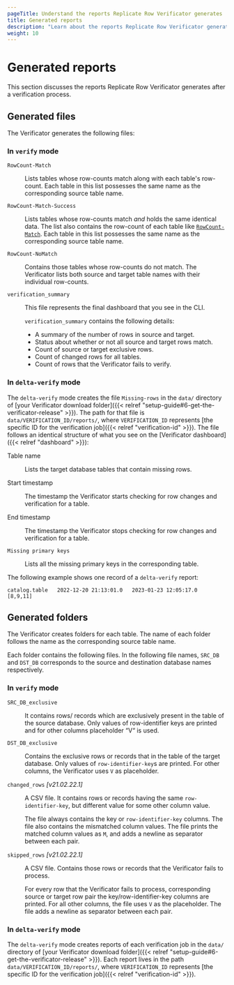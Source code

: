 ```yaml
---
pageTitle: Understand the reports Replicate Row Verificator generates
title: Generated reports
description: "Learn about the reports Replicate Row Verificator generates."
weight: 10
---
```


# Generated reports
This section discusses the reports Replicate Row Verificator generates after a verification process. 

## Generated files
The Verificator generates the following files:

### In `verify` mode

<dl class="dl-indent">
<dt>

`RowCount-Match`
</dt>
<dd>
Lists tables whose row-counts match along with each table's row-count. Each table in this list possesses the same name as the corresponding source table name.
</dd>

<dt>

`RowCount-Match-Success`
</dt>
<dd>

Lists tables whose row-counts match _and_ holds the same identical data. The list also contains the row-count of each table like [`RowCount-Match`](#1-rowcount-match). Each table in this list possesses the same name as the corresponding source table name.
</dd>

<dt>

`RowCount-NoMatch`
</dt>
<dd>
Contains those tables whose row-counts do not match. The Verificator lists both source and target table names with their individual row-counts.
</dd>

<dt>

`verification_summary`
</dt>
<dd>

This file represents the final dashboard that you see in the CLI.


`verification_summary` contains the following details: 

- A summary of the number of rows in source and target.
- Status about whether or not all source and target rows match. 
- Count of source or target exclusive rows.
- Count of changed rows for all tables.
- Count of rows that the Verificator fails to verify.
</dd>
</dl>

### In `delta-verify` mode

The `delta-verify` mode creates the file `Missing-rows` in the `data/` directory of [your Verificator download folder]({{< relref "setup-guide#6-get-the-verificator-release" >}}). The path for that file is `data/VERIFICATION_ID/reports/`, where `VERIFICATION_ID` represents [the specific ID for the verification job]({{< relref "verification-id" >}}). The file follows an identical structure of what you see on the [Verificator dashboard]({{< relref "dashboard" >}}):

<dl class="dl-indent">
<dt>

Table name
</dt>
<dd>

Lists the target database tables that contain missing rows.
</dd>

<dt>

Start timestamp
</dt>
<dd>

The timestamp the Verificator starts checking for row changes and verification for a table.
</dd>
<dt>

End timestamp
</dt>
<dd>
The timestamp the Verificator stops checking for row changes and verification for a table.
</dd>
<dt>

`Missing primary keys`
</dt>
<dd>

Lists all the missing primary keys in the corresponding table.
</dd>
</dl>

The following example shows one record of a `delta-verify` report:

```
catalog.table   2022-12-20 21:13:01.0   2023-01-23 12:05:17.0   [8,9,11]
```
## Generated folders
The Verificator creates folders for each table. The name of each folder follows the name as the corresponding source table name.

Each folder contains the following files. In the following file names, `SRC_DB` and `DST_DB` corresponds to the source and destination database names respectively.

### In `verify` mode

<dl class="dl-indent">
<dt>

`SRC_DB_exclusive`
</dt>
<dd>
It contains rows/ records which are exclusively present in the table of the source database.  Only values of row-identifier keys are printed and for other columns placeholder “V“ is used.
</dd>

<dt>

`DST_DB_exclusive`
</dt>
<dd>

Contains the exclusive rows or records that in the table of the target database. Only values of `row-identifier-key`s are printed. For other columns, the Verificator uses `V` as placeholder.
</dd>

<dt>

`changed_rows` *[v21.02.22.1]*
</dt>
<dd>

A CSV file. It contains rows or records having the same `row-identifier-key`, but different value for some other column value. 

The file always contains the key or `row-identifier-key` columns. The file also contains the mismatched column values. The file prints the matched column values as `M`, and adds a newline as separator between each pair. 
</dd>
<dt>

`skipped_rows` *[v21.02.22.1]*
</dt>
<dd>

A CSV file. Contains those rows or records that the Verificator fails to process. 

For every row that the Verificator fails to process, corresponding source or target row pair the key/row-identifier-key columns are printed. For all other columns, the file uses `V` as the placeholder. The file adds a newline as separator between each pair.
</dd>

### In `delta-verify` mode
The `delta-verify` mode creates reports of each verification job in the `data/` directory 
of [your Verificator download folder]({{< relref "setup-guide#6-get-the-verificator-release" >}}). Each report lives in the path `data/VERIFICATION_ID/reports/`, where `VERIFICATION_ID` represents [the specific ID for the verification job]({{< relref "verification-id" >}}).